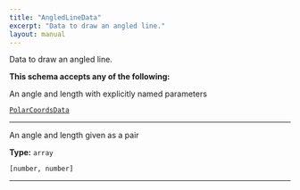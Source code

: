 ```yaml
---
title: "AngledLineData"
excerpt: "Data to draw an angled line."
layout: manual
---
```


Data to draw an angled line.





**This schema accepts any of the following:**

An angle and length with explicitly named parameters

[`PolarCoordsData`](/docs/kcl/types/PolarCoordsData)









----
An angle and length given as a pair



**Type:** `array`

`[number, number]`





----





